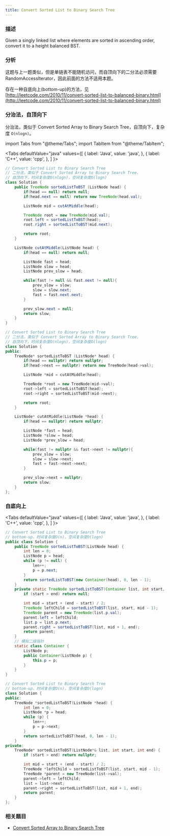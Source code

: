 ```yaml
---
title: Convert Sorted List to Binary Search Tree
---
```


### 描述

Given a singly linked list where elements are sorted in ascending order, convert it to a height balanced BST.

### 分析

这题与上一题类似，但是单链表不能随机访问，而自顶向下的二分法必须需要 RandomAccessIterator，因此前面的方法不适用本题。

存在一种自底向上(bottom-up)的方法，见 [http://leetcode.com/2010/11/convert-sorted-list-to-balanced-binary.html](http://leetcode.com/2010/11/convert-sorted-list-to-balanced-binary.html)

### 分治法，自顶向下

分治法，类似于 Convert Sorted Array to Binary Search Tree，自顶向下，复杂度 `O(nlogn)`。

import Tabs from "@theme/Tabs";
import TabItem from "@theme/TabItem";

<Tabs
defaultValue="java"
values={[
{ label: 'Java', value: 'java', },
{ label: 'C++', value: 'cpp', },
]
}>
<TabItem value="java">

```java
// Convert Sorted List to Binary Search Tree
// 二分法，类似于 Convert Sorted Array to Binary Search Tree，
// 自顶向下，时间复杂度O(nlogn)，空间复杂度O(logn)
class Solution {
    public TreeNode sortedListToBST (ListNode head) {
        if(head == null) return null;
        if(head.next == null) return new TreeNode(head.val);

        ListNode mid = cutAtMiddle(head);

        TreeNode root = new TreeNode(mid.val);
        root.left = sortedListToBST(head);
        root.right = sortedListToBST(mid.next);

        return root;
    }

    ListNode cutAtMiddle(ListNode head) {
        if(head == null) return null;

        ListNode fast = head;
        ListNode slow = head;
        ListNode prev_slow = head;

        while(fast != null && fast.next != null){
            prev_slow = slow;
            slow = slow.next;
            fast = fast.next.next;
        }

        prev_slow.next = null;
        return slow;
    }
}
```

</TabItem>
<TabItem value="cpp">

```cpp
// Convert Sorted List to Binary Search Tree
// 二分法，类似于 Convert Sorted Array to Binary Search Tree，
// 自顶向下，时间复杂度O(nlogn)，空间复杂度O(logn)
class Solution {
public:
    TreeNode* sortedListToBST (ListNode* head) {
        if(head == nullptr) return nullptr;
        if(head->next == nullptr) return new TreeNode(head->val);

        ListNode *mid = cutAtMiddle(head);

        TreeNode *root = new TreeNode(mid->val);
        root->left = sortedListToBST(head);
        root->right = sortedListToBST(mid->next);

        return root;
    }

    ListNode* cutAtMiddle(ListNode *head) {
        if(head == nullptr) return nullptr;

        ListNode *fast = head;
        ListNode *slow = head;
        ListNode *prev_slow = head;

        while(fast != nullptr && fast->next != nullptr){
            prev_slow = slow;
            slow = slow->next;
            fast = fast->next->next;
        }

        prev_slow->next = nullptr;
        return slow;
    }
};
```

</TabItem>
</Tabs>

### 自底向上

<Tabs
defaultValue="java"
values={[
{ label: 'Java', value: 'java', },
{ label: 'C++', value: 'cpp', },
]
}>
<TabItem value="java">

```java
// Convert Sorted List to Binary Search Tree
// bottom-up，时间复杂度O(n)，空间复杂度O(logn)
public class Solution {
    public TreeNode sortedListToBST(ListNode head) {
        int len = 0;
        ListNode p = head;
        while (p != null) {
            len++;
            p = p.next;
        }
        return sortedListToBST(new Container(head), 0, len - 1);
    }
    private static TreeNode sortedListToBST(Container list, int start, int end) {
        if (start > end) return null;

        int mid = start + (end - start) / 2;
        TreeNode leftChild = sortedListToBST(list, start, mid - 1);
        TreeNode parent = new TreeNode(list.p.val);
        parent.left = leftChild;
        list.p = list.p.next;
        parent.right = sortedListToBST(list, mid + 1, end);
        return parent;
    }
    // 模拟二级指针
    static class Container {
        ListNode p;
        public Container(ListNode p) {
            this.p = p;
        }
    }
}
```

</TabItem>
<TabItem value="cpp">

```cpp
// Convert Sorted List to Binary Search Tree
// bottom-up，时间复杂度O(n)，空间复杂度O(logn)
class Solution {
public:
    TreeNode *sortedListToBST(ListNode *head) {
        int len = 0;
        ListNode *p = head;
        while (p) {
            len++;
            p = p->next;
        }
        return sortedListToBST(head, 0, len - 1);
    }
private:
    TreeNode* sortedListToBST(ListNode*& list, int start, int end) {
        if (start > end) return nullptr;

        int mid = start + (end - start) / 2;
        TreeNode *leftChild = sortedListToBST(list, start, mid - 1);
        TreeNode *parent = new TreeNode(list->val);
        parent->left = leftChild;
        list = list->next;
        parent->right = sortedListToBST(list, mid + 1, end);
        return parent;
    }
};
```

</TabItem>
</Tabs>

### 相关题目

- [Convert Sorted Array to Binary Search Tree](convert-sorted-array-to-binary-search-tree.md)
